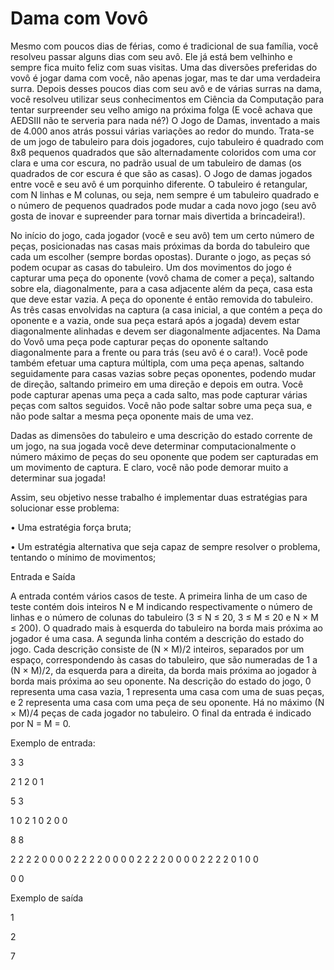 # Dama com Vovô


Mesmo com poucos dias de férias, como é tradicional de sua família, você resolveu passar alguns
dias com seu avô. Ele já está bem velhinho e sempre fica muito feliz com suas visitas. Uma das
diversões preferidas do vovô é jogar dama com você, não apenas jogar, mas te dar uma verdadeira
surra. Depois desses poucos dias com seu avô e de várias surras na dama, você resolveu utilizar seus
conhecimentos em Ciência da Computação para tentar surpreender seu velho amigo na próxima
folga (E você achava que AEDSIII não te serveria para nada né?)
O Jogo de Damas, inventado a mais de 4.000 anos atrás possui várias variações ao redor do
mundo. Trata-se de um jogo de tabuleiro para dois jogadores, cujo tabuleiro é quadrado com 8x8
pequenos quadrados que são alternadamente coloridos com uma cor clara e uma cor escura, no
padrão usual de um tabuleiro de damas (os quadrados de cor escura é que são as casas). O Jogo
de damas jogados entre você e seu avô é um porquinho diferente. O tabuleiro é retangular, com N
linhas e M colunas, ou seja, nem sempre é um tabuleiro quadrado e o número de pequenos quadrados
pode mudar a cada novo jogo (seu avô gosta de inovar e supreender para tornar mais divertida a
brincadeira!).


No início do jogo, cada jogador (você e seu avô) tem um certo número de peças, posicionadas
nas casas mais próximas da borda do tabuleiro que cada um escolher (sempre bordas opostas).
Durante o jogo, as peças só podem ocupar as casas do tabuleiro. Um dos movimentos do jogo é
capturar uma peça do oponente (vovô chama de comer a peça), saltando sobre ela, diagonalmente,
para a casa adjacente além da peça, casa esta que deve estar vazia. A peça do oponente é então
removida do tabuleiro. As três casas envolvidas na captura (a casa inicial, a que contém a peça
do oponente e a vazia, onde sua peça estará após a jogada) devem estar diagonalmente alinhadas e
devem ser diagonalmente adjacentes. Na Dama do Vovô uma peça pode capturar peças do oponente
saltando diagonalmente para a frente ou para trás (seu avô é o cara!). Você pode também efetuar
uma captura múltipla, com uma peça apenas, saltando seguidamente para casas vazias sobre peças
oponentes, podendo mudar de direção, saltando primeiro em uma direção e depois em outra. Você
pode capturar apenas uma peça a cada salto, mas pode capturar várias peças com saltos seguidos.
Você não pode saltar sobre uma peça sua, e não pode saltar a mesma peça oponente mais de uma
vez.


Dadas as dimensões do tabuleiro e uma descrição do estado corrente de um jogo, na sua jogada
você deve determinar computacionalmente o número máximo de peças do seu oponente que podem
ser capturadas em um movimento de captura. E claro, você não pode demorar muito a determinar
sua jogada!


Assim, seu objetivo nesse trabalho é implementar duas estratégias para solucionar esse problema:

• Uma estratégia força bruta;

• Um estratégia alternativa que seja capaz de sempre resolver o problema, tentando o mínimo
de movimentos;


Entrada e Saída

A entrada contém vários casos de teste. A primeira linha de um caso de teste contém dois
inteiros N e M indicando respectivamente o número de linhas e o número de colunas do tabuleiro
(3 ≤ N ≤ 20, 3 ≤ M ≤ 20 e N × M ≤ 200). O quadrado mais à esquerda do tabuleiro na borda
mais próxima ao jogador é uma casa. A segunda linha contém a descrição do estado do jogo.
Cada descrição consiste de (N × M)/2 inteiros, separados por um espaço, correspondendo às
casas do tabuleiro, que são numeradas de 1 a (N × M)/2, da esquerda para a direita, da borda
mais próxima ao jogador à borda mais próxima ao seu oponente. Na descrição do estado do jogo, 0
representa uma casa vazia, 1 representa uma casa com uma de suas peças, e 2 representa uma casa
com uma peça de seu oponente. Há no máximo (N × M)/4 peças de cada jogador no tabuleiro. O
final da entrada é indicado por N = M = 0.


Exemplo de entrada:

3 3

2 1 2 0 1

5 3

1 0 2 1 0 2 0 0

8 8

2 2 2 2 0 0 0 0 2 2 2 2 0 0 0 0 2 2 2 2 0 0 0 0 2 2 2 2 0 1 0 0

0 0

Exemplo de saída

1

2

7

